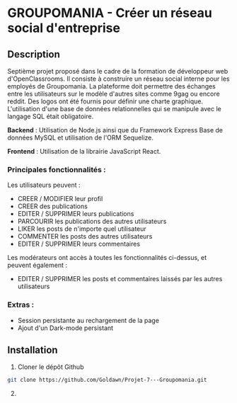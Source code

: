 # GROUPOMANIA - Créer un réseau social d'entreprise


## Description

Septième projet proposé dans le cadre de la formation de développeur web d'OpenClassrooms. Il consiste à construire un réseau social interne pour les employés de Groupomania.
La plateforme doit permettre des échanges entre les utilisateurs sur le modèle d'autres sites comme 9gag ou encore reddit. Des logos ont été fournis pour définir une charte graphique.
L'utilisation d'une base de données relationnelles qui se manipule avec le langage SQL était obligatoire.

**Backend** :   Utilisation de Node.js ainsi que du Framework Express
            Base de données MySQL et utilisation de l'ORM Sequelize.

**Frontend** : Utilisation de la librairie JavaScript React.

### Principales fonctionnalités :

Les utilisateurs peuvent :
- CREER / MODIFIER leur profil
- CREER des publications 
- EDITER / SUPPRIMER leurs publications
- PARCOURIR les publications des autres utilisateurs
- LIKER les posts de n'importe quel utilisateur
- COMMENTER les posts des autres utilisateurs
- EDITER / SUPPRIMER leurs commentaires

Les modérateurs ont accès à toutes les fonctionnalités ci-dessus, et peuvent également :
- EDITER / SUPPRIMER les posts et commentaires laissés par les  autres utilisateurs

### Extras :   
- Session persistante au rechargement de la page
- Ajout d'un Dark-mode persistant

## Installation

1. Cloner le dépôt Github
```bash
git clone https://github.com/Goldawn/Projet-7---Groupomania.git
```
2. 
